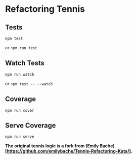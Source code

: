 # Refactoring Tennis

## Tests

```
npm test
```
or `npm run test`

## Watch Tests

```
npm run watch
```
or `npm test -- --watch`

## Coverage

```
npm run cover
```

## Serve Coverage

```
npm run serve
```

**The original tennis logic is a fork from (Emily Bache)[https://github.com/emilybache/Tennis-Refactoring-Kata/].**